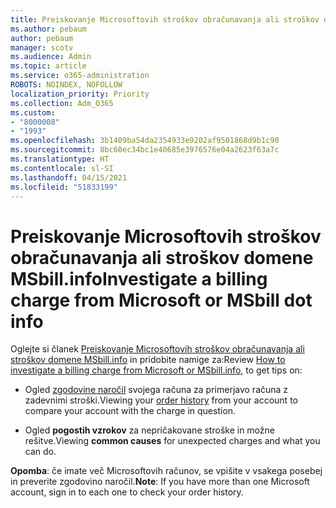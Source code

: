 ```yaml
---
title: Preiskovanje Microsoftovih stroškov obračunavanja ali stroškov domene MSbill.info
ms.author: pebaum
author: pebaum
manager: scotv
ms.audience: Admin
ms.topic: article
ms.service: o365-administration
ROBOTS: NOINDEX, NOFOLLOW
localization_priority: Priority
ms.collection: Adm_O365
ms.custom:
- "8000008"
- "1993"
ms.openlocfilehash: 3b1409ba54da2354933e9202af9501868d9b1c90
ms.sourcegitcommit: 8bc60ec34bc1e40685e3976576e04a2623f63a7c
ms.translationtype: HT
ms.contentlocale: sl-SI
ms.lasthandoff: 04/15/2021
ms.locfileid: "51833199"
---
```

# <a name="investigate-a-billing-charge-from-microsoft-or-msbill-dot-info"></a><span data-ttu-id="c3ed3-102">Preiskovanje Microsoftovih stroškov obračunavanja ali stroškov domene MSbill.info</span><span class="sxs-lookup"><span data-stu-id="c3ed3-102">Investigate a billing charge from Microsoft or MSbill dot info</span></span>

<span data-ttu-id="c3ed3-103">Oglejte si članek [Preiskovanje Microsoftovih stroškov obračunavanja ali stroškov domene MSbill.info](https://support.microsoft.com/help/10623/microsoft-account-investigate-billing-charge) in pridobite namige za:</span><span class="sxs-lookup"><span data-stu-id="c3ed3-103">Review [How to investigate a billing charge from Microsoft or MSbill.info](https://support.microsoft.com/help/10623/microsoft-account-investigate-billing-charge), to get tips on:</span></span> 

- <span data-ttu-id="c3ed3-104">Ogled [zgodovine naročil](https://account.microsoft.com/billing/orders/) svojega računa za primerjavo računa z zadevnimi stroški.</span><span class="sxs-lookup"><span data-stu-id="c3ed3-104">Viewing your [order history](https://account.microsoft.com/billing/orders/) from your account to compare your account with the charge in question.</span></span>

- <span data-ttu-id="c3ed3-105">Ogled **pogostih vzrokov** za nepričakovane stroške in možne rešitve.</span><span class="sxs-lookup"><span data-stu-id="c3ed3-105">Viewing **common causes** for unexpected charges and what you can do.</span></span>

<span data-ttu-id="c3ed3-106">**Opomba**: če imate več Microsoftovih računov, se vpišite v vsakega posebej in preverite zgodovino naročil.</span><span class="sxs-lookup"><span data-stu-id="c3ed3-106">**Note**: If you have more than one Microsoft account, sign in to each one to check your order history.</span></span>
